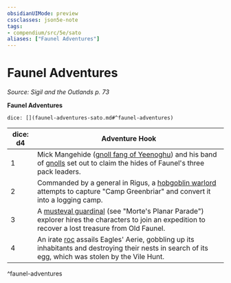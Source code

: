 ```yaml
---
obsidianUIMode: preview
cssclasses: json5e-note
tags:
- compendium/src/5e/sato
aliases: ["Faunel Adventures"]
---
```

# Faunel Adventures
*Source: Sigil and the Outlands p. 73* 

**Faunel Adventures**

`dice: [](faunel-adventures-sato.md#^faunel-adventures)`

| dice: d4 | Adventure Hook |
|----------|----------------|
| 1 | Mick Mangehide ([gnoll fang of Yeenoghu](/Systems/5e/bestiary/fiend/gnoll-fang-of-yeenoghu.md)) and his band of [gnolls](/Systems/5e/bestiary/humanoid/gnoll.md) set out to claim the hides of Faunel's three pack leaders. |
| 2 | Commanded by a general in Rigus, a [hobgoblin warlord](/Systems/5e/bestiary/humanoid/hobgoblin-warlord.md) attempts to capture "Camp Greenbriar" and convert it into a logging camp. |
| 3 | A [musteval guardinal](/Systems/5e/bestiary/celestial/musteval-guardinal-mpp.md) (see "Morte's Planar Parade") explorer hires the characters to join an expedition to recover a lost treasure from Old Faunel. |
| 4 | An irate [roc](/Systems/5e/bestiary/monstrosity/roc.md) assails Eagles' Aerie, gobbling up its inhabitants and destroying their nests in search of its egg, which was stolen by the Vile Hunt. |
^faunel-adventures